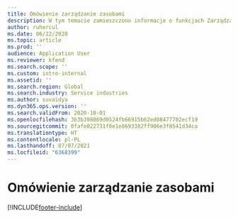 ```yaml
---
title: Omówienie zarządzanie zasobami
description: W tym temacie zamieszczono informacje o funkcjach Zarządzania zasobami w Dynamics 365 Project operations.
author: ruhercul
ms.date: 06/22/2020
ms.topic: article
ms.prod: ''
audience: Application User
ms.reviewer: kfend
ms.search.scope: ''
ms.custom: intro-internal
ms.assetid: ''
ms.search.region: Global
ms.search.industry: Service industries
ms.author: suvaidya
ms.dyn365.ops.version: ''
ms.search.validFrom: 2020-10-01
ms.openlocfilehash: 3b3b398869d0524fb66915b62ed08477702ecf19
ms.sourcegitcommit: 0fafe022731f0e1e8693382ff906e3f8541d34ca
ms.translationtype: HT
ms.contentlocale: pl-PL
ms.lasthandoff: 07/07/2021
ms.locfileid: "6368399"
---
```

# <a name="resource-management-overview"></a>Omówienie zarządzanie zasobami


[!INCLUDE[footer-include](../includes/footer-banner.md)]